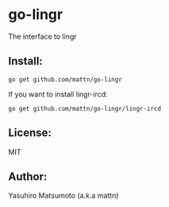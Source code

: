 go-lingr
========

The interface to lingr

Install:
--------

    go get github.com/mattn/go-lingr

If you want to install lingr-ircd:

    go get github.com/mattn/go-lingr/lingr-ircd

License:
--------

MIT

Author:
-------

Yasuhiro Matsumoto (a.k.a mattn)
